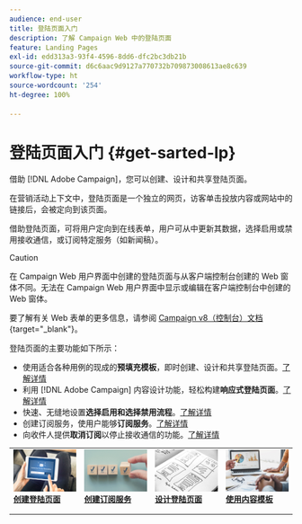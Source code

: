 ```yaml
---
audience: end-user
title: 登陆页面入门
description: 了解 Campaign Web 中的登陆页面
feature: Landing Pages
exl-id: edd313a3-93f4-4596-8dd6-dfc2bc3db21b
source-git-commit: d6c6aac9d9127a770732b709873008613ae8c639
workflow-type: ht
source-wordcount: '254'
ht-degree: 100%

---
```


# 登陆页面入门 {#get-sarted-lp}

借助 [!DNL Adobe Campaign]，您可以创建、设计和共享登陆页面。

在营销活动上下文中，登陆页面是一个独立的网页，访客单击投放内容或网站中的链接后，会被定向到该页面。

借助登陆页面，可将用户定向到在线表单，用户可从中更新其数据，选择启用或禁用接收通信，或订阅特定服务（如新闻稿）。

>[!CAUTION]
>
>在 Campaign Web 用户界面中创建的登陆页面与从客户端控制台创建的 Web 窗体不同。无法在 Campaign Web 用户界面中显示或编辑在客户端控制台中创建的 Web 窗体。
>
>要了解有关 Web 表单的更多信息，请参阅 [Campaign v8（控制台）文档](https://experienceleague.adobe.com/docs/campaign/campaign-v8/content/webapps.html?lang=zh-Hans){target="_blank"}。

登陆页面的主要功能如下所示：

* 使用适合各种用例的现成的&#x200B;**预填充模板**，即时创建、设计和共享登陆页面。[了解详情](create-lp.md)
* 利用 [!DNL Adobe Campaign] 内容设计功能，轻松构建&#x200B;**响应式登陆页面**。[了解详情](lp-content.md)
* 快速、无缝地设置&#x200B;**选择启用和选择禁用流程**。[了解详情](lp-use-cases.md)
* 创建订阅服务，使用户能够&#x200B;**订阅服务**。[了解详情](lp-use-cases.md#lp-subscription)
* 向收件人提供&#x200B;**取消订阅**&#x200B;以停止接收通信的功能。[了解详情](lp-use-cases.md#lp-unsubscription)
  <!--Send a **confirmation email** upon opt-in or opt-out.-->

<table style="table-layout:fixed"><tr style="border: 0;">
<td>
<a href="create-lp.md">
<img alt="使用预填充模板创建登陆页面" src="../assets/do-not-localize/lp-subscription.jpeg">
</a>
<div><a href="create-lp.md"><strong>创建登陆页面</strong>
</div>
<p>
</td>
<td>
<a href="../audience/manage-services.md">
<img alt="为用户设置订阅服务" src="../assets/do-not-localize/lp-list.jpg">
</a>
<div>
<a href="../audience/manage-services.md"><strong>创建订阅服务</strong></a>
</div>
<p></td>
<td>
<a href="lp-content.md">
<img alt="设计响应式登陆页面" src="../assets/do-not-localize/lp-design.jpg">
</a>
<div>
<a href="lp-content.md"><strong>设计登陆页面</strong></a>
</div>
<p>
</td>
<td>
<a href="lp-templates.md">
<img alt="使用登陆页面的内容模板" src="../assets/do-not-localize/lp-reporting.jpg">
</a>
<div>
<a href="lp-templates.md"><strong>使用内容模板</strong></a>
</div>
<p>
</td>
</tr></table>